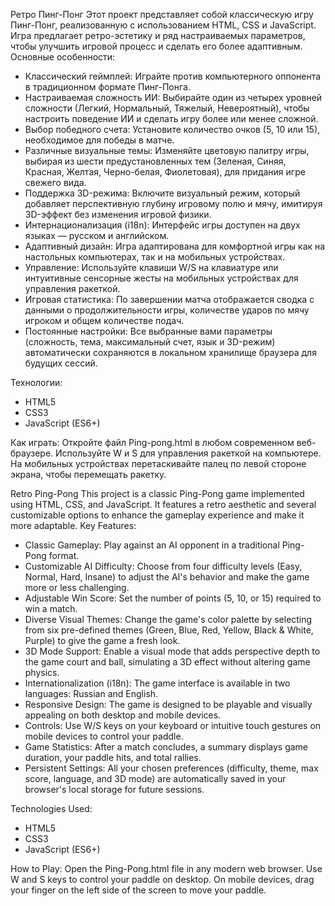 Ретро Пинг-Понг
Этот проект представляет собой классическую игру Пинг-Понг, реализованную с использованием HTML, CSS и JavaScript. Игра предлагает ретро-эстетику и ряд настраиваемых параметров, чтобы улучшить игровой процесс и сделать его более адаптивным.
Основные особенности:
 * Классический геймплей: Играйте против компьютерного оппонента в традиционном формате Пинг-Понга.
 * Настраиваемая сложность ИИ: Выбирайте один из четырех уровней сложности (Легкий, Нормальный, Тяжелый, Невероятный), чтобы настроить поведение ИИ и сделать игру более или менее сложной.
 * Выбор победного счета: Установите количество очков (5, 10 или 15), необходимое для победы в матче.
 * Различные визуальные темы: Изменяйте цветовую палитру игры, выбирая из шести предустановленных тем (Зеленая, Синяя, Красная, Желтая, Черно-белая, Фиолетовая), для придания игре свежего вида.
 * Поддержка 3D-режима: Включите визуальный режим, который добавляет перспективную глубину игровому полю и мячу, имитируя 3D-эффект без изменения игровой физики.
 * Интернационализация (i18n): Интерфейс игры доступен на двух языках — русском и английском.
 * Адаптивный дизайн: Игра адаптирована для комфортной игры как на настольных компьютерах, так и на мобильных устройствах.
 * Управление: Используйте клавиши W/S на клавиатуре или интуитивные сенсорные жесты на мобильных устройствах для управления ракеткой.
 * Игровая статистика: По завершении матча отображается сводка с данными о продолжительности игры, количестве ударов по мячу игроком и общем количестве подач.
 * Постоянные настройки: Все выбранные вами параметры (сложность, тема, максимальный счет, язык и 3D-режим) автоматически сохраняются в локальном хранилище браузера для будущих сессий.

Технологии:
 * HTML5
 * CSS3
 * JavaScript (ES6+)

Как играть:
Откройте файл Ping-pong.html в любом современном веб-браузере. Используйте W и S для управления ракеткой на компьютере. На мобильных устройствах перетаскивайте палец по левой стороне экрана, чтобы перемещать ракетку.

Retro Ping-Pong
This project is a classic Ping-Pong game implemented using HTML, CSS, and JavaScript. It features a retro aesthetic and several customizable options to enhance the gameplay experience and make it more adaptable.
Key Features:
 * Classic Gameplay: Play against an AI opponent in a traditional Ping-Pong format.
 * Customizable AI Difficulty: Choose from four difficulty levels (Easy, Normal, Hard, Insane) to adjust the AI's behavior and make the game more or less challenging.
 * Adjustable Win Score: Set the number of points (5, 10, or 15) required to win a match.
 * Diverse Visual Themes: Change the game's color palette by selecting from six pre-defined themes (Green, Blue, Red, Yellow, Black & White, Purple) to give the game a fresh look.
 * 3D Mode Support: Enable a visual mode that adds perspective depth to the game court and ball, simulating a 3D effect without altering game physics.
 * Internationalization (i18n): The game interface is available in two languages: Russian and English.
 * Responsive Design: The game is designed to be playable and visually appealing on both desktop and mobile devices.
 * Controls: Use W/S keys on your keyboard or intuitive touch gestures on mobile devices to control your paddle.
 * Game Statistics: After a match concludes, a summary displays game duration, your paddle hits, and total rallies.
 * Persistent Settings: All your chosen preferences (difficulty, theme, max score, language, and 3D mode) are automatically saved in your browser's local storage for future sessions.

Technologies Used:
 * HTML5
 * CSS3
 * JavaScript (ES6+)

How to Play:
Open the Ping-Pong.html file in any modern web browser. Use W and S keys to control your paddle on desktop. On mobile devices, drag your finger on the left side of the screen to move your paddle.
